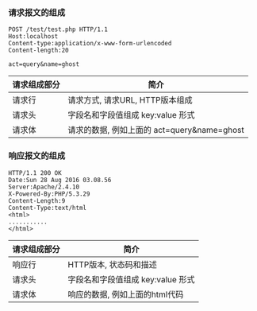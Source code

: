 ### 请求报文的组成
```http
POST /test/test.php HTTP/1.1	
Host:localhost								
Content-type:application/x-www-form-urlencoded
Content-length:20

act=query&name=ghost
```

| 请求组成部分| 简介|
| ------------- | ------------- |
| 请求行| 请求方式, 请求URL, HTTP版本组成 |
| 请求头| 字段名和字段值组成  key:value 形式|
| 请求体 | 请求的数据, 例如上面的 act=query&name=ghost |


### 响应报文的组成
```http
HTTP/1.1 200 OK	
Date:Sun 28 Aug 2016 03.08.56
Server:Apache/2.4.10
X-Powered-By:PHP/5.3.29
Content-Length:9				
Content-Type:text/html
<html>
...........
</html>
```

| 请求组成部分| 简介|
| ------------- | ------------- |
| 响应行| HTTP版本, 状态码和描述 |
| 请求头| 字段名和字段值组成  key:value 形式|
| 请求体 | 响应的数据, 例如上面的html代码 |


